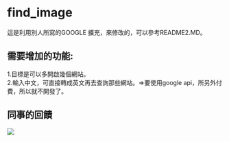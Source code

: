 # find_image

這是利用別人所寫的GOOGLE 擴充，來修改的，可以參考README2.MD。

## 需要增加的功能:
1.目標是可以多開啟幾個網站。<br/>
2.輸入中文，可直接轉成英文再去查詢那些網站。=>要使用google api，所另外付費，所以就不開發了。


## 同事的回饋
![](https://i.imgur.com/VmanBpX.png)
